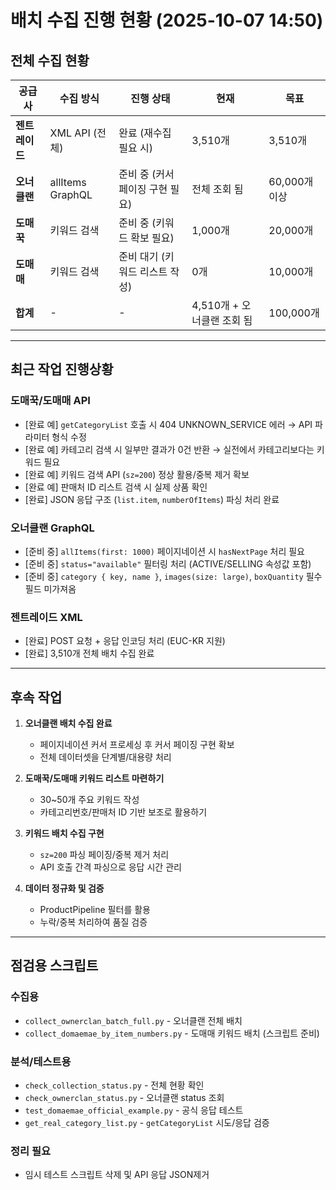 # 배치 수집 진행 현황 (2025-10-07 14:50)

## 전체 수집 현황

| 공급사 | 수집 방식 | 진행 상태 | 현재 | 목표 |
|--------|-----------|-----------|------|------|
| **젠트레이드** | XML API (전체) | 완료 (재수집 필요 시) | 3,510개 | 3,510개 |
| **오너클랜** | allItems GraphQL | 준비 중 (커서 페이징 구현 필요) | 전체 조회 됨 | 60,000개 이상 |
| **도매꾹** | 키워드 검색 | 준비 중 (키워드 확보 필요) | 1,000개 | 20,000개 |
| **도매매** | 키워드 검색 | 준비 대기 (키워드 리스트 작성) | 0개 | 10,000개 |
| **합계** | - | - | 4,510개 + 오너클랜 조회 됨 | 100,000개 |

---

## 최근 작업 진행상황

### 도매꾹/도매매 API
- [완료 예] `getCategoryList` 호출 시 404 UNKNOWN_SERVICE 에러 → API 파라미터 형식 수정
- [완료 예] 카테고리 검색 시 일부만 결과가 0건 반환 → 실전에서 카테고리보다는 키워드 필요
- [완료 예] 키워드 검색 API (`sz=200`) 정상 활용/중복 제거 확보
- [완료 예] 판매처 ID 리스트 검색 시 실제 상품 확인
- [완료] JSON 응답 구조 (`list.item`, `numberOfItems`) 파싱 처리 완료

### 오너클랜 GraphQL
- [준비 중] `allItems(first: 1000)` 페이지네이션 시 `hasNextPage` 처리 필요
- [준비 중] `status="available"` 필터링 처리 (ACTIVE/SELLING 속성값 포함)
- [준비 중] `category { key, name }`, `images(size: large)`, `boxQuantity` 필수 필드 미가져옴

### 젠트레이드 XML
- [완료] POST 요청 + 응답 인코딩 처리 (EUC-KR 지원)
- [완료] 3,510개 전체 배치 수집 완료

---

## 후속 작업

1. **오너클랜 배치 수집 완료**
   - 페이지네이션 커서 프로세싱 후 커서 페이징 구현 확보
   - 전체 데이터셋을 단계별/대용량 처리

2. **도매꾹/도매매 키워드 리스트 마련하기**
   - 30~50개 주요 키워드 작성
   - 카테고리번호/판매처 ID 기반 보조로 활용하기

3. **키워드 배치 수집 구현**
   - `sz=200` 파싱 페이징/중복 제거 처리
   - API 호출 간격 파싱으로 응답 시간 관리

4. **데이터 정규화 및 검증**
   - ProductPipeline 필터를 활용
   - 누락/중복 처리하여 품질 검증

---

## 점검용 스크립트

### 수집용
- `collect_ownerclan_batch_full.py` - 오너클랜 전체 배치
- `collect_domaemae_by_item_numbers.py` - 도매매 키워드 배치 (스크립트 준비)

### 분석/테스트용
- `check_collection_status.py` - 전체 현황 확인
- `check_ownerclan_status.py` - 오너클랜 status 조회
- `test_domaemae_official_example.py` - 공식 응답 테스트
- `get_real_category_list.py` - `getCategoryList` 시도/응답 검증

### 정리 필요
- 임시 테스트 스크립트 삭제 및 API 응답 JSON제거

